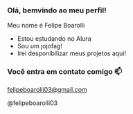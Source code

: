 ### Olá, bemvindo ao meu perfil!

 Meu nome é Felipe Boarolli

 - Estou estudando no Alura
 - Sou um jojofag!
 - Irei desponibilizar meus projetos aqui!

 ### Você entra em contato comigo 📫

 felipeboarolli03@gmail.com
 
 @felipeboarolli03
